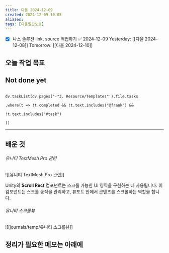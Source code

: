 ```yaml
---
title: 다울 2024-12-09
created: 2024-12-09 10:05
aliases: 
tags: [다울일간노트]
---
```

- [x] 나스 솔루션 link, source 백업하기 ✅ 2024-12-09
Yesterday: [[다울 2024-12-08]]
Tomorrow: [[다울 2024-12-10]]


## 오늘 작업 목표




## Not done yet

```dataviewjs

dv.taskList(dv.pages('-"3. Resource/Templates"').file.tasks

.where(t => !t.completed && !t.text.includes("@frank") &&

!t.text.includes("#task")

))

```

---

## 배운 것
###### 유니티 TextMesh Pro 관련
![[유니티 TextMesh Pro 관련]]



Unity의 **Scroll Rect** 컴포넌트는 스크롤 가능한 UI 영역을 구현하는 데 사용됩니다. 이 컴포넌트는 스크롤 동작을 관리하고, 뷰포트 안에서 콘텐츠를 스크롤하는 역할을 합니다.


###### 유니티 스크롤뷰
![[journals/temp/유니티 스크롤뷰]]





## 정리가 필요한 메모는 아래에



